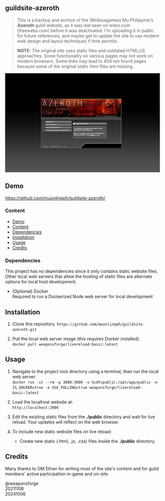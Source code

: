 ## guildsite-azeroth

> This is a backup and archive of the (Mobiusgames) Mu Philippine's **Azeroth** guild website, as it was last seen on webs.com (freewebs.com) before it was deactivated. I'm uploading it in public for future references, and maybe get to update the site to use modern web design and layout techniques if time permits.
>
> **NOTE:** The original site uses static files and outdated HTML/JS approaches. Some functionality on various pages may not work on modern browsers. Some links may lead to 404 not found pages because some of the original static html files are missing.

![azeroth](assets/screenshot.png)

## Demo

https://github.com/muonlineph/guildsite-azeroth/


### Content

- [Demo](#demo)
- [Content](#content)
- [Dependencies](#dependencies)
- [Installation](#installation)
- [Usage](#usage)
- [Credits](#credits)

### Dependencies

This project has no dependencies since it only contains static website files. Other local web servers that allow the hosting of static files are alternate options for local host development.

- (Optional) Docker<br>
   Required to run a Dockerized Node web server for local development


## Installation

1. Clone this repository.
`https://github.com/muonlineph/guildsite-azeroth.git`<br>

2. Pull the local web server image (this requires Docker installed).<br>
`docker pull weaponsforge/livereload-basic:latest`


## Usage

1. Navigate to the project root directory using a terminal, then run the local web server.<br>
`docker run -it --rm -p 3000:3000 -v %cd%\public:/opt/app/public -e IS_DOCKER=true -e USE_POLLING=true weaponsforge/livereload-basic:latest`

2. Load the localhost website at:<br>
`http://localhost:3000`

3.  Edit the existing static files from the **./public** directory and wait for live reload. Your updates will reflect on the web browser.

4. To include new static website files on live reload:
	- Create new static (.html, .js, .css) files inside the **./public** directory.

## Credits

Many thanks to GM Ethan for writing most of the site's content and for guild members' active participation in-game and on-site.

@weaponsforge<br>
20211108<br>
20241006
